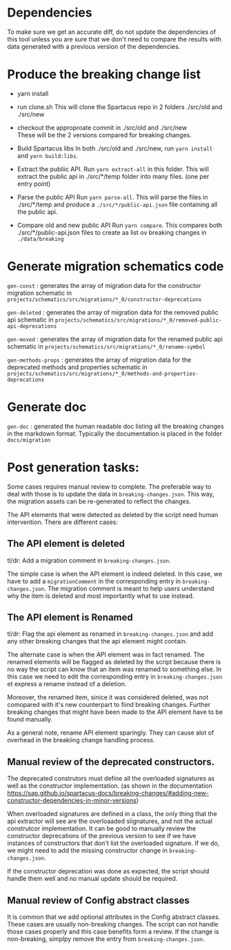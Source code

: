 # Dependencies

To make sure we get an accurate diff, do not update the dependencies of this tool unless you are sure that we don't need to compare the results with data generated with a previous version of the dependencies.

# Produce the breaking change list

- yarn install

- run clone.sh
This will clone the Spartacus repo in 2 folders ./src/old and ./src/new

- checkout the approproate commit in ./src/old and ./src/new  
These will be the 2 versions compared for breaking changes.

- Build Spartacus libs
In both ./src/old and ./src/new, run `yarn install` and `yarn build:libs`.


- Extract the publiic API.
Run `yarn extract-all` in this folder.  This will extract the public api in ./src/*/temp folder into many files. (one per entry point)

- Parse the public API
Run `yarn parse-all`.  This will parse the files in ./src/*/temp and produce a `./src/*/public-api.json` file containing all the public api.

- Compare old and new public API
Run `yarn compare`.  This compares both ./src/*/public-api.json files to create aa list ov breaking changes in `./data/breaking`

# Generate migration schematics code

`gen-const` : generates the array of migration data for the constructor migration schematic in `projects/schematics/src/migrations/*_0/constructor-deprecations`


`gen-deleted` : generates the array of migration data for the removed public api schematic in `projects/schematics/src/migrations/*_0/removed-public-api-deprecations`

`gen-moved` : generates the array of migration data for the renamed public api schematic in `projects/schematics/src/migrations/*_0/rename-symbol`


`gen-methods-props` : generates the array of migration data for the deprecated methods and properties schematic in `projects/schematics/src/migrations/*_0/methods-and-properties-deprecations`

# Generate doc
`gen-doc` : generated the human readable doc listing all the breaking changes in the markdown format.
Typically the documentation is placed in the folder `docs/migration`


# Post generation tasks:

Some cases requires manual review to complete.  The preferable way to deal with those is to update the data in `breaking-changes.json`.  This way, the migration assets can be re-generated to reflect the changes.

The API elements that were detected as deleted by the script need human intervention.  There are different cases:

## The API element is deleted

tl/dr: Add a migration comment in `breaking-changes.json`.

The simple case is when the API element is indeed deleted.  In this case, we have to add a `migrationComment` in the corresponding entry in `breaking-changes.json`.  The migration comment is meant to help users understand why the item is deleted and most importantly what to use instead.

## The API element is Renamed

tl/dr: Flag the api element as renamed in `breaking-changes.json` and add any other breaking changes that the api element might contain.

The alternate case is when the API element was in fact renamed.  The renamed elements will be flagged as deleted by the script because there is no way the script can know that an item was renamed to something else. In this case we need to edit the corresponding entry in `breaking-changes.json` et express a rename instead of a deletion.

Moreover, the renamed item, sinice it was considered deleted, was not comopared with it's new counterpart to fiind breaking changes.  Further breaking changes that might have been made to the API element have to be found manually.

As a general note, rename API element sparingly.  They can cause alot of overhead in the breakiing change handling process.

## Manual review of the deprecated constructors.

The deprecated construtors must define all the overloaded signatures as well as the constructor implementation. (as shown in the documentation https://sap.github.io/spartacus-docs/breaking-changes/#adding-new-constructor-dependencies-in-minor-versions)

When overloaded signatures are defined in a class, the only thing that the api extractor will see are the overloaaded siignatures, and not the actual construtcor implementation. It can be good to manually review the constructor deprecations of the previous version to see if we have instances of constructors that don't list the overloaded signature.  If we do, we might need to add the missing constructor change in `breaking-changes.json`.

If the constructor deprecation was done as expected, the script should handle them well and no manual update should be required.

## Manual review of Config abstract classes

It is common that we add optional attributes in the Config abstract classes.  These cases are usually non-breaking changes.  The script can not handle those cases properly and this case benefits form a review.  If the change is non-breaking, simplpy remove the entry from `breaking-changes.json`.
